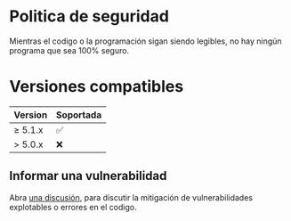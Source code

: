 # Politica de seguridad

Mientras el codigo o la programación sigan siendo legibles, no hay ningún programa que sea 100% seguro.

# Versiones compatibles

| Version | Soportada          |
| ------- | ------------------ |
| ≥ 5.1.x   | :white_check_mark: |
| > 5.0.x   | :x:                |

## Informar una vulnerabilidad

Abra [una discusión](https://github.com/ninpl/README-Template/discussions), para discutir la mitigación de vulnerabilidades explotables o errores en el codigo.
